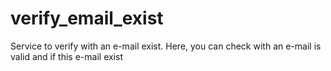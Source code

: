 # verify_email_exist
Service to verify with an e-mail exist. Here, you can check with an e-mail is valid and if this e-mail exist

